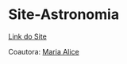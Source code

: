 # Site-Astronomia
<a href="" > Link do Site </a>

Coautora:
<a href="https://github.com/maasfreitas" > Maria Alice </a>
